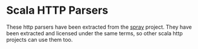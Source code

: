# Scala HTTP Parsers

These http parsers have been extracted from the [spray](http://spray.cc) project.
They have been extracted and licensed under the same terms, so other scala http projects can use them too.
